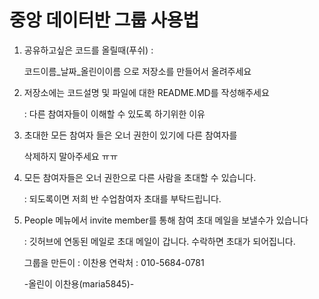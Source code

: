 
# 중앙 데이터반 그룹 사용법 

1. 공유하고싶은 코드를 올릴때(푸쉬)  : 

   코드이름_날짜_올린이이름 으로 저장소를 만들어서 올려주세요 

2. 저장소에는 코드설명 및 파일에 대한 README.MD를 작성해주세요
   
    : 다른 참여자들이 이해할 수 있도록 하기위한 이유 

3. 초대한 모든 참여자 들은 오너 권한이 있기에 다른 참여자를 
  
    삭제하지 말아주세요 ㅠㅠ 

4. 모든 참여자들은 오너 권한으로 다른 사람을 초대할 수 있습니다.
   
   : 되도록이면 저희 반 수업참여자 초대를 부탁드립니다. 

5. People 메뉴에서 invite member를 통해 참여 초대 메일을 보낼수가 있습니다
  
   : 깃허브에 연동된 메일로 초대 메일이 갑니다. 수락하면 초대가 되어집니다. 
   
   그룹을 만든이 : 이찬용  연락처 : 010-5684-0781  
   
   -올린이 이찬용(maria5845)-
